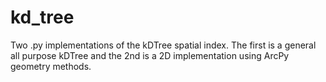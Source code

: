 # kd_tree
Two .py implementations of the kDTree spatial index.  The first is a general all purpose kDTree and the 2nd is a 2D implementation using ArcPy geometry methods. 
